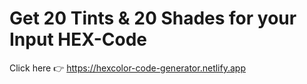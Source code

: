 # Get 20 Tints & 20 Shades for your Input HEX-Code
Click here 👉 https://hexcolor-code-generator.netlify.app
